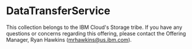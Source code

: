 # DataTransferService

This collection belongs to the IBM Cloud's Storage tribe. If you have any questions or concerns regarding this offering, please contact the Offering Manager, Ryan Hawkins (mrhawkins@us.ibm.com).
